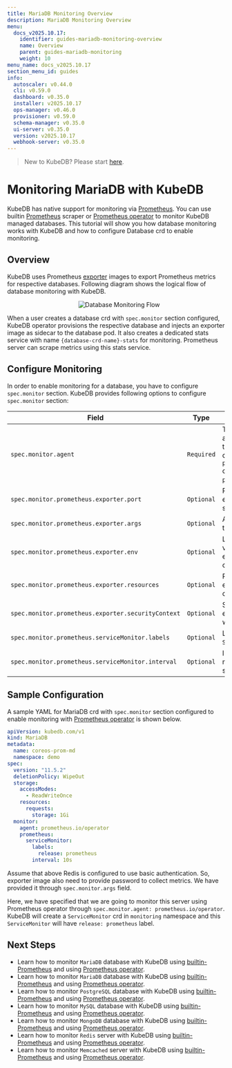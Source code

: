 ```yaml
---
title: MariaDB Monitoring Overview
description: MariaDB Monitoring Overview
menu:
  docs_v2025.10.17:
    identifier: guides-mariadb-monitoring-overview
    name: Overview
    parent: guides-mariadb-monitoring
    weight: 10
menu_name: docs_v2025.10.17
section_menu_id: guides
info:
  autoscaler: v0.44.0
  cli: v0.59.0
  dashboard: v0.35.0
  installer: v2025.10.17
  ops-manager: v0.46.0
  provisioner: v0.59.0
  schema-manager: v0.35.0
  ui-server: v0.35.0
  version: v2025.10.17
  webhook-server: v0.35.0
---
```


> New to KubeDB? Please start [here](/docs/v2025.10.17/README).

# Monitoring MariaDB with KubeDB

KubeDB has native support for monitoring via [Prometheus](https://prometheus.io/). You can use builtin [Prometheus](https://github.com/prometheus/prometheus) scraper or [Prometheus operator](https://github.com/prometheus-operator/prometheus-operator) to monitor KubeDB managed databases. This tutorial will show you how database monitoring works with KubeDB and how to configure Database crd to enable monitoring.

## Overview

KubeDB uses Prometheus [exporter](https://prometheus.io/docs/instrumenting/exporters/#databases) images to export Prometheus metrics for respective databases. Following diagram shows the logical flow of database monitoring with KubeDB.

<p align="center">
  <img alt="Database Monitoring Flow"  src="/docs/v2025.10.17/guides/mariadb/monitoring/overview/images/database-monitoring-overview.svg">
</p>

When a user creates a database crd with `spec.monitor` section configured, KubeDB operator provisions the respective database and injects an exporter image as sidecar to the database pod. It also creates a dedicated stats service with name `{database-crd-name}-stats` for monitoring. Prometheus server can scrape metrics using this stats service.

## Configure Monitoring

In order to enable monitoring for a database, you have to configure `spec.monitor` section. KubeDB provides following options to configure `spec.monitor` section:

|                Field                               |    Type    |                                                                                     Uses                                                       |
| -------------------------------------------------- | ---------- | ---------------------------------------------------------------------------------------------------------------------------------------------- |
| `spec.monitor.agent`                               | `Required` | Type of the monitoring agent that will be used to monitor this database. It can be `prometheus.io/builtin` or `prometheus.io/operator`. |
| `spec.monitor.prometheus.exporter.port`            | `Optional` | Port number where the exporter side car will serve metrics.                                                                                    |
| `spec.monitor.prometheus.exporter.args`            | `Optional` | Arguments to pass to the exporter sidecar.                                                                                                     |
| `spec.monitor.prometheus.exporter.env`             | `Optional` | List of environment variables to set in the exporter sidecar container.                                                                        |
| `spec.monitor.prometheus.exporter.resources`       | `Optional` | Resources required by exporter sidecar container.                                                                                              |
| `spec.monitor.prometheus.exporter.securityContext` | `Optional` | Security options the exporter should run with.                                                                                                 |
| `spec.monitor.prometheus.serviceMonitor.labels`    | `Optional` | Labels for `ServiceMonitor` crd.                                                                                                               |
| `spec.monitor.prometheus.serviceMonitor.interval`  | `Optional` | Interval at which metrics should be scraped.                                                                                                   |

## Sample Configuration

A sample YAML for MariaDB crd with `spec.monitor` section configured to enable monitoring with [Prometheus operator](https://github.com/prometheus-operator/prometheus-operator) is shown below.

```yaml
apiVersion: kubedb.com/v1
kind: MariaDB
metadata:
  name: coreos-prom-md
  namespace: demo
spec:
  version: "11.5.2"
  deletionPolicy: WipeOut
  storage:
    accessModes:
      - ReadWriteOnce
    resources:
      requests:
        storage: 1Gi
  monitor:
    agent: prometheus.io/operator
    prometheus:
      serviceMonitor:
        labels:
          release: prometheus
        interval: 10s
```

Assume that above Redis is configured to use basic authentication. So, exporter image also need to provide password to collect metrics. We have provided it through `spec.monitor.args` field.

Here, we have specified that we are going to monitor this server using Prometheus operator through `spec.monitor.agent: prometheus.io/operator`. KubeDB will create a `ServiceMonitor` crd in `monitoring` namespace and this `ServiceMonitor` will have `release: prometheus` label.

## Next Steps

- Learn how to monitor `MariaDB` database with KubeDB using [builtin-Prometheus](/docs/v2025.10.17/guides/mariadb/monitoring/builtin-prometheus) and using [Prometheus operator](/docs/v2025.10.17/guides/mariadb/monitoring/prometheus-operator).
- Learn how to monitor `MariaDB` database with KubeDB using [builtin-Prometheus](/docs/v2025.10.17/guides/elasticsearch/monitoring/using-builtin-prometheus) and using [Prometheus operator](/docs/v2025.10.17/guides/elasticsearch/monitoring/using-prometheus-operator).
- Learn how to monitor `PostgreSQL` database with KubeDB using [builtin-Prometheus](/docs/v2025.10.17/guides/postgres/monitoring/using-builtin-prometheus) and using [Prometheus operator](/docs/v2025.10.17/guides/postgres/monitoring/using-prometheus-operator).
- Learn how to monitor `MySQL` database with KubeDB using [builtin-Prometheus](/docs/v2025.10.17/guides/mysql/monitoring/builtin-prometheus/) and using [Prometheus operator](/docs/v2025.10.17/guides/mysql/monitoring/prometheus-operator/).
- Learn how to monitor `MongoDB` database with KubeDB using [builtin-Prometheus](/docs/v2025.10.17/guides/mongodb/monitoring/using-builtin-prometheus) and using [Prometheus operator](/docs/v2025.10.17/guides/mongodb/monitoring/using-prometheus-operator).
- Learn how to monitor `Redis` server with KubeDB using [builtin-Prometheus](/docs/v2025.10.17/guides/redis/monitoring/using-builtin-prometheus) and using [Prometheus operator](/docs/v2025.10.17/guides/redis/monitoring/using-prometheus-operator).
- Learn how to monitor `Memcached` server with KubeDB using [builtin-Prometheus](/docs/v2025.10.17/guides/memcached/monitoring/using-builtin-prometheus) and using [Prometheus operator](/docs/v2025.10.17/guides/memcached/monitoring/using-prometheus-operator).
